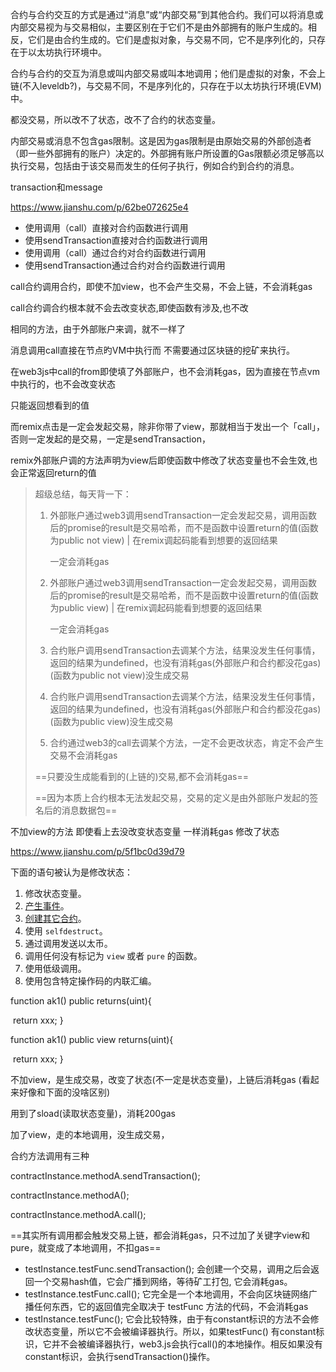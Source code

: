 合约与合约交互的方式是通过“消息”或“内部交易”到其他合约。我们可以将消息或内部交易视为与交易相似，主要区别在于它们不是由外部拥有的账户生成的。相反，它们是由合约生成的。它们是虚拟对象，与交易不同，它不是序列化的，只存在于以太坊执行环境中。



合约与合约的交互为消息或叫内部交易或叫本地调用；他们是虚拟的对象，不会上链(不入leveldb?)，与交易不同，不是序列化的，只存在于以太坊执行环境(EVM)中。

都没交易，所以改不了状态，改不了合约的状态变量。



内部交易或消息不包含gas限制。这是因为gas限制是由原始交易的外部创造者（即一些外部拥有的账户）决定的。外部拥有账户所设置的Gas限额必须足够高以执行交易，包括由于该交易而发生的任何子执行，例如合约到合约的消息。



transaction和message



https://www.jianshu.com/p/62be072625e4



- 使用调用（call）直接对合约函数进行调用
- 使用sendTransaction直接对合约函数进行调用
- 使用调用（call）通过合约对合约函数进行调用
- 使用sendTransaction通过合约对合约函数进行调用



call合约调用合约，即使不加view，也不会产生交易，不会上链，不会消耗gas

call合约调合约根本就不会去改变状态,即使函数有涉及,也不改

相同的方法，由于外部账户来调，就不一样了



消息调用call直接在节点旳VM中执行而 不需要通过区块链的挖矿来执行。

在web3js中call的from即使填了外部账户，也不会消耗gas，因为直接在节点vm中执行的，也不会改变状态

只能返回想看到的值

而remix点击是一定会发起交易，除非你带了view，那就相当于发出一个「call」，否则一定发起的是交易，一定是sendTransaction，

remix外部账户调的方法声明为view后即使函数中修改了状态变量也不会生效,也会正常返回return的值



> 超级总结，每天背一下：
>
> 1. 外部账户通过web3调用sendTransaction一定会发起交易，调用函数后的promise的result是交易哈希，而不是函数中设置return的值(函数为public not view) | 在remix调起码能看到想要的返回结果
>
>    一定会消耗gas
>
> 2. 外部账户通过web3调用sendTransaction一定会发起交易，调用函数后的promise的result是交易哈希，而不是函数中设置return的值(函数为public view) | 在remix调起码能看到想要的返回结果
>
>    一定会消耗gas
>
> 3. 合约账户调用sendTransaction去调某个方法，结果没发生任何事情，返回的结果为undefined，也没有消耗gas(外部账户和合约都没花gas) (函数为public not view)没生成交易
>
> 4. 合约账户调用sendTransaction去调某个方法，结果没发生任何事情，返回的结果为undefined，也没有消耗gas(外部账户和合约都没花gas) (函数为public view)没生成交易
>
> 5. 合约通过web3的call去调某个方法，一定不会更改状态，肯定不会产生交易不会消耗gas
>
>
>
> ==只要没生成能看到的(上链的)交易,都不会消耗gas==
>
> ==因为本质上合约根本无法发起交易，交易的定义是由外部账户发起的签名后的消息数据包==





不加view的方法 即使看上去没改变状态变量 一样消耗gas 修改了状态

https://www.jianshu.com/p/5f1bc0d39d79

下面的语句被认为是修改状态：

1. 修改状态变量。
2. [产生事件](https://solidity-cn.readthedocs.io/zh/develop/contracts.html?highlight=view#events)。
3. [创建其它合约](https://solidity-cn.readthedocs.io/zh/develop/control-structures.html#creating-contracts)。
4. 使用 `selfdestruct`。
5. 通过调用发送以太币。
6. 调用任何没有标记为 `view` 或者 `pure` 的函数。
7. 使用低级调用。
8. 使用包含特定操作码的内联汇编。



function ak1() public returns(uint){

​    return xxx;
}

function ak1() public view returns(uint){

​    return xxx;
}

不加view，是生成交易，改变了状态(不一定是状态变量)，上链后消耗gas (看起来好像和下面的没啥区别)

用到了sload(读取状态变量)，消耗200gas



加了view，走的本地调用，没生成交易，



合约方法调用有三种

contractInstance.methodA.sendTransaction();

contractInstance.methodA();

contractInstance.methodA.call();



==其实所有调用都会触发交易上链，都会消耗gas，只不过加了关键字view和pure，就变成了本地调用，不扣gas==



- testInstance.testFunc.sendTransaction(); 会创建一个交易，调用之后会返回一个交易hash值，它会广播到网络，等待矿工打包, 它会消耗gas。
- testInstance.testFunc.call(); 它完全是一个本地调用，不会向区块链网络广播任何东西，它的返回值完全取决于 testFunc 方法的代码，不会消耗gas
- testInstance.testFunc(); 它会比较特殊，由于有constant标识的方法不会修改状态变量，所以它不会被编译器执行。所以，如果testFunc() 有constant标识，它并不会被编译器执行，web3.js会执行call()的本地操作。相反如果没有constant标识，会执行sendTransaction()操作。